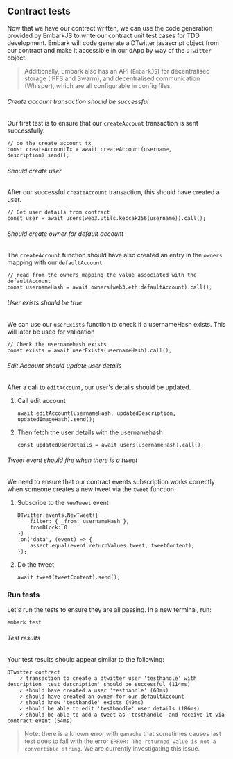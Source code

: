 ## Contract tests
Now that we have our contract written, we can use the code generation provided by EmbarkJS to write our contract unit test cases for TDD development. Embark will code generate a DTwitter javascript object from our contract and make it accessible in our dApp by way of the `DTwitter` object. 
> Additionally, Embark also has an API (`EmbarkJS`) for decentralised storage (IPFS and Swarm), and decentralised communication (Whisper), which are all configurable in config files. 
###### Create account transaction should be successful
Our first test is to ensure that our `createAccount` transaction is sent successfully.
```
// do the create account tx
const createAccountTx = await createAccount(username, description).send();
```
###### Should create user
After our successful `createAccount` transaction, this should have created a user. 
```
// Get user details from contract
const user = await users(web3.utils.keccak256(username)).call();
```
###### Should create owner for default account
The `createAccount` function should have also created an entry in the `owners` mapping with our `defaultAccount`
```
// read from the owners mapping the value associated with the defaultAccount
const usernameHash = await owners(web3.eth.defaultAccount).call();
```
###### User exists should be true
We can use our `userExists` function to check if a usernameHash exists. This will later be used for validation
```
// Check the usernamehash exists
const exists = await userExists(usernameHash).call();
```
###### Edit Account should update user details
After a call to `editAccount`, our user's details should be updated.
1. Call edit account
    ```
    await editAccount(usernameHash, updatedDescription, updatedImageHash).send();
    ```
2. Then fetch the user details with the usernamehash
    ```
    const updatedUserDetails = await users(usernameHash).call();
    ```
###### Tweet event should fire when there is a tweet
We need to ensure that our contract events subscription works correctly when someone creates a new tweet via the `tweet` function.
1. Subscribe to the `NewTweet` event
    ```
    DTwitter.events.NewTweet({
        filter: { _from: usernameHash },
        fromBlock: 0
   })
   .on('data', (event) => {
        assert.equal(event.returnValues.tweet, tweetContent);
    });
    ```
2. Do the tweet
    ```
    await tweet(tweetContent).send();
    ```
### Run tests
Let's run the tests to ensure they are all passing. In a new terminal, run:
```
embark test
```
###### Test results
Your test results should appear similar to the following:
```
DTwitter contract
    ✓ transaction to create a dtwitter user 'testhandle' with description 'test description' should be successful (114ms)
    ✓ should have created a user 'testhandle' (60ms)
    ✓ should have created an owner for our defaultAccount
    ✓ should know 'testhandle' exists (49ms)
    ✓ should be able to edit 'testhandle' user details (186ms)
    ✓ should be able to add a tweet as 'testhandle' and receive it via contract event (54ms)
```
> Note: there is a known error with `ganache` that sometimes causes last test does to fail with the error `ERROR: The returned value is not a convertible string`. We are currently investigating this issue.
